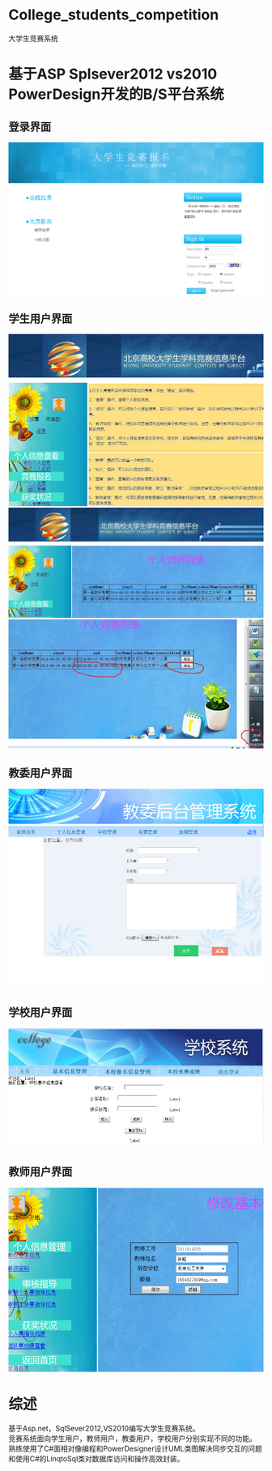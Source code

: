 # College_students_competition
大学生竞赛系统

基于ASP Splsever2012 vs2010 PowerDesign开发的B/S平台系统
===================================  
登录界面
-----------------------------------  
![github](  https://github.com/df865017/College_students_competition/blob/master/pic/MainEnter.png "github") 

学生用户界面
-----------------------------------  
![github]( https://github.com/df865017/College_students_competition/blob/master/pic/student.jpg "github") </br>
![github]( https://github.com/df865017/College_students_competition/blob/master/pic/student2.jpg "github") </br>
![github]( https://github.com/df865017/College_students_competition/blob/master/pic/student3.jpg "github") 

教委用户界面
-----------------------------------  
![github]( https://github.com/df865017/College_students_competition/blob/master/pic/JiaoWei.png "github") 

学校用户界面
-----------------------------------  
![github]( https://github.com/df865017/College_students_competition/blob/master/pic/School.png "github") 

教师用户界面
-----------------------------------  
![github]( https://github.com/df865017/College_students_competition/blob/master/pic/Teacher.jpg "github") 


综述
===================================  
基于Asp.net，SqlSever2012,VS2010编写大学生竞赛系统。</br>
竞赛系统面向学生用户，教师用户，教委用户，学校用户分别实现不同的功能。</br>
熟练使用了C#面相对像编程和PowerDesigner设计UML类图解决同步交互的问题和使用C#的LinqtoSql类对数据库访问和操作高效封装。</br>
